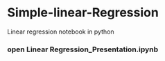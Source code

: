 # Simple-linear-Regression
 Linear regression notebook in python
 
### open Linear Regression_Presentation.ipynb
